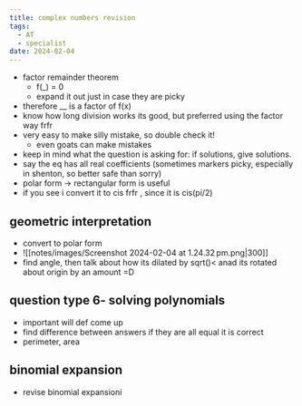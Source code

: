 ```yaml
---
title: complex numbers revision
tags:
  - AT
  - specialist
date: 2024-02-04
---
```

- factor remainder theorem
	- f(\_) = 0
	- expand it out just in case they are picky
- therefore __ is a factor of f(x)
- know how long division works its good, but preferred using the factor way frfr
- very easy to make silly mistake, so double check it!
	- even goats can make mistakes
- keep in mind what the question is asking for: if solutions, give solutions.
- say the eq has all real coefficients (sometimes markers picky, especially in shenton, so better safe than sorry)
- polar form -> rectangular form is useful
- if you see i convert it to cis frfr , since it is cis(pi/2)
## geometric interpretation
- convert to polar form
- ![[notes/images/Screenshot 2024-02-04 at 1.24.32 pm.png|300]]
- find angle, then talk about how its dilated by sqrt()< anad its rotated about origin by an amount =D
## question type 6- solving polynomials
- important will def come up
- find difference between answers if they are all equal it is correct
- perimeter, area

## binomial expansion
- revise binomial expansioni
